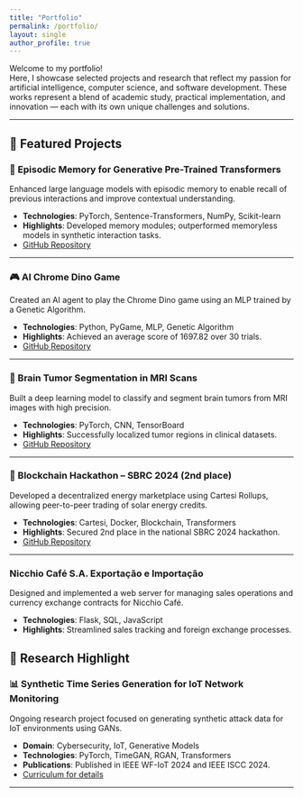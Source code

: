 ```yaml
---
title: "Portfolio"
permalink: /portfolio/
layout: single
author_profile: true
---
```


Welcome to my portfolio!  
Here, I showcase selected projects and research that reflect my passion for artificial intelligence, computer science, and software development. These works represent a blend of academic study, practical implementation, and innovation — each with its own unique challenges and solutions.

---

## 🎯 Featured Projects

### 🧠 Episodic Memory for Generative Pre-Trained Transformers
Enhanced large language models with episodic memory to enable recall of previous interactions and improve contextual understanding.
- **Technologies**: PyTorch, Sentence-Transformers, NumPy, Scikit-learn
- **Highlights**: Developed memory modules; outperformed memoryless models in synthetic interaction tasks.
- [GitHub Repository](https://github.com/gbladislau/LLM-Episodic-Memory/tree/main)

---

### 🎮 AI Chrome Dino Game
Created an AI agent to play the Chrome Dino game using an MLP trained by a Genetic Algorithm.
- **Technologies**: Python, PyGame, MLP, Genetic Algorithm
- **Highlights**: Achieved an average score of 1697.82 over 30 trials.
- [GitHub Repository](https://github.com/guilherme751/AI-CHROME-DINO-GAME-Python)

---

### 🧬 Brain Tumor Segmentation in MRI Scans
Built a deep learning model to classify and segment brain tumors from MRI images with high precision.
- **Technologies**: PyTorch, CNN, TensorBoard
- **Highlights**: Successfully localized tumor regions in clinical datasets.
- [GitHub Repository](https://github.com/intel-comp-saude-ufes/2024-1-P2-Magnetic-Resonance-Imaging-Brain-Tumor)

---

### 🔗 Blockchain Hackathon – SBRC 2024 (2nd place)
Developed a decentralized energy marketplace using Cartesi Rollups, allowing peer-to-peer trading of solar energy credits.
- **Technologies**: Cartesi, Docker, Blockchain, Transformers
- **Highlights**: Secured 2nd place in the national SBRC 2024 hackathon.
- [GitHub Repository](https://github.com/VitorSpa/hackathon-cartesi)

---

### Nicchio Café S.A. Exportação e Importação
Designed and implemented a web server for managing sales operations and currency exchange contracts for Nicchio Café.
- **Technologies**: Flask, SQL, JavaScript
- **Highlights**: Streamlined sales tracking and foreign exchange processes.

## 🔬 Research Highlight

### 📊 Synthetic Time Series Generation for IoT Network Monitoring
Ongoing research project focused on generating synthetic attack data for IoT environments using GANs.
- **Domain**: Cybersecurity, IoT, Generative Models
- **Technologies**: PyTorch, TimeGAN, RGAN, Transformers
- **Publications**: Published in IEEE WF-IoT 2024 and IEEE ISCC 2024.
- [Curriculum for details](https://guilherme751.github.io/cv/)

---

